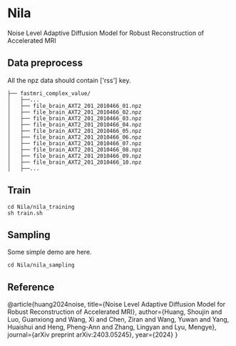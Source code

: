 # Nila
Noise Level Adaptive Diffusion Model for Robust Reconstruction of Accelerated MRI


## Data preprocess
All the npz data should contain ['rss'] key.
```
├── fastmri_complex_value/
│   ├──...
│   ├── file_brain_AXT2_201_2010466_01.npz
│   ├── file_brain_AXT2_201_2010466_02.npz
│   ├── file_brain_AXT2_201_2010466_03.npz
│   ├── file_brain_AXT2_201_2010466_04.npz
│   ├── file_brain_AXT2_201_2010466_05.npz
│   ├── file_brain_AXT2_201_2010466_06.npz
│   ├── file_brain_AXT2_201_2010466_07.npz
│   ├── file_brain_AXT2_201_2010466_08.npz
│   ├── file_brain_AXT2_201_2010466_09.npz
│   ├── file_brain_AXT2_201_2010466_10.npz
│   ├──...
```

## Train
```
cd Nila/nila_training
sh train.sh
```

## Sampling
Some simple demo are here.
```
cd Nila/nila_sampling
```

## Reference
@article{huang2024noise,
  title={Noise Level Adaptive Diffusion Model for Robust Reconstruction of Accelerated MRI},
  author={Huang, Shoujin and Luo, Guanxiong and Wang, Xi and Chen, Ziran and Wang, Yuwan and Yang, Huaishui and Heng, Pheng-Ann and Zhang, Lingyan and Lyu, Mengye},
  journal={arXiv preprint arXiv:2403.05245},
  year={2024}
}

